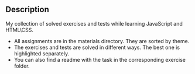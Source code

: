 ## Description

My collection of solved exercises and tests while learning JavaScript and HTML\CSS.

- All assignments are in the materials directory. They are sorted by theme.
- The exercises and tests are solved in different ways. The best one is highlighted separately.
- You can also find a readme with the task in the corresponding exercise folder.